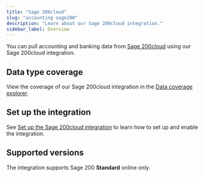 ```yaml
---
title: "Sage 200cloud"
slug: "accounting-sage200"
description: "Learn about our Sage 200cloud integration."
sidebar_label: Overview
---
```


You can pull accounting and banking data from <a className="external" href="https://www.sage.com/en-gb/products/sage-200/" target="_blank">Sage 200cloud</a> using our Sage 200cloud integration.

## Data type coverage

View the coverage of our Sage 200cloud integration in the <a className="external" href="https://knowledge.codat.io/supported-features/accounting?view=tab-by-integration&integrationKey=jcrp" target="_blank">Data coverage explorer</a>.

## Set up the integration

See [Set up the Sage 200cloud integration](/integrations/accounting/sage200/accounting-sage200-setup) to learn how to set up and enable the integration.

## Supported versions

The integration supports Sage 200 **Standard** online only.
